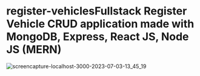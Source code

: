 # register-vehiclesFullstack Register Vehicle CRUD application made with MongoDB, Express, React JS, Node JS (MERN)

![screencapture-localhost-3000-2023-07-03-13_45_19](https://github.com/Malikfasih/register-vehicles/assets/90088021/ac5a6590-d1c1-4cd5-b101-01e2d1b64102)
